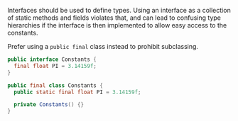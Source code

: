 Interfaces should be used to define types. Using an interface as a collection of
static methods and fields violates that, and can lead to confusing type
hierarchies if the interface is then implemented to allow easy access to the
constants.

Prefer using a `public final` class instead to prohibit subclassing.

```java {.bad}
public interface Constants {
  final float PI = 3.14159f;
}
```

```java {.good}
public final class Constants {
  public static final float PI = 3.14159f;

  private Constants() {}
}
```

